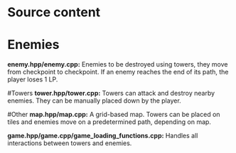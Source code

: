 # Source content
# Enemies
**enemy.hpp/enemy.cpp:** Enemies to be destroyed using towers, they move from checkpoint to checkpoint. If an enemy reaches the end of its path, the player loses 1 LP.

#Towers
**tower.hpp/tower.cpp:** Towers can attack and destroy nearby enemies. They can be manually placed down by the player.

#Other
**map.hpp/map.cpp:** A grid-based map. Towers can be placed on tiles and enemies move on a predetermined path, depending on map.

**game.hpp/game.cpp/game_loading_functions.cpp:** Handles all interactions between towers and enemies.
